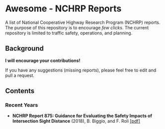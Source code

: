 # Awesome - NCHRP Reports

A list of National Cooperative Highway Research Program (NCHRP) reports. The purpose of this repository is to encourage *few clicks*. The current repository is limited to traffic safety, operations, and planning. 

## Background
 
**I will encourage your contributions!**

If you have any suggestions (missing reports), please feel free to edit and pull a request.


## Contents


### Recent Years
- **NCHRP Report 875: Guidance for Evaluating the Safety Impacts of Intersection Sight Distance** (2018), B. Biggio, and F. Roli [[pdf]](https://github.com/subasish/Awesome-NCHRP-Reports-/blob/master/Reports/NCHRP%20875.pdf)





